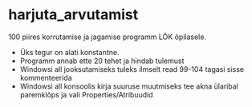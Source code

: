# harjuta_arvutamist
100 piires korrutamise ja jagamise programm LÕK õpilasele.

* Üks tegur on alati konstantne.
* Programm annab ette 20 tehet ja hindab tulemust
* Windowsi all jooksutamiseks tuleks ilmselt read 99-104 tagasi sisse kommenteerida
* Windowsi all konsoolis kirja suuruse muutmiseks tee akna ülaribal paremklõps ja vali Properties/Atribuudid
